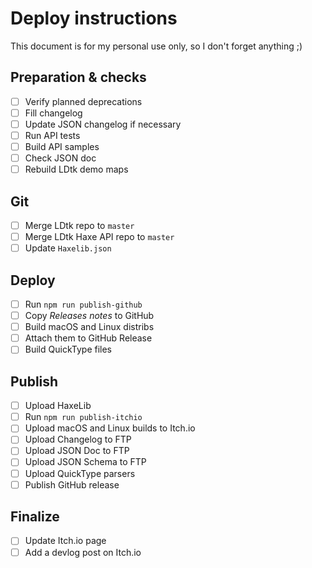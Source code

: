 # Deploy instructions

This document is for my personal use only, so I don't forget anything ;)

## Preparation & checks
- [ ] Verify planned deprecations
- [ ] Fill changelog
- [ ] Update JSON changelog if necessary
- [ ] Run API tests
- [ ] Build API samples
- [ ] Check JSON doc
- [ ] Rebuild LDtk demo maps

## Git
- [ ] Merge LDtk repo to `master`
- [ ] Merge LDtk Haxe API repo to `master`
- [ ] Update `Haxelib.json`

## Deploy
- [ ] Run `npm run publish-github`
- [ ] Copy *Releases notes* to GitHub
- [ ] Build macOS and Linux distribs
- [ ] Attach them to GitHub Release
- [ ] Build QuickType files

## Publish
- [ ] Upload HaxeLib
- [ ] Run `npm run publish-itchio`
- [ ] Upload macOS and Linux builds to Itch.io
- [ ] Upload Changelog to FTP
- [ ] Upload JSON Doc to FTP
- [ ] Upload JSON Schema to FTP
- [ ] Upload QuickType parsers
- [ ] Publish GitHub release

## Finalize
- [ ] Update Itch.io page
- [ ] Add a devlog post on Itch.io